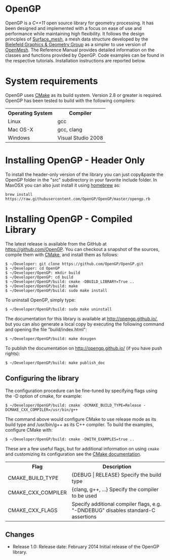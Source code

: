 # OpenGP
OpenGP is a *C++11* open source library for geometry processing. It has been designed and implemented with a focus on ease of use and performance while maintaining high flexibility. It follows the design principles of <a href="https://opensource.cit-ec.de/projects/surface_mesh">Surface_mesh</a>, a mesh data structure developed by the <a href="http://graphics.uni-bielefeld.de/">Bielefeld Graphics & Geometry Group</a> as a simpler to use version of <a href="http://www.openmesh.org/">OpenMesh</a>. The Reference Manual provides detailed information on the classes and functions provided by OpenGP. Code examples can be found in the respective tutorials. Installation instructions are reported below.

# System requirements
OpenGP uses <a href="http://www.cmake.org">CMake</a> as its build system. Version 2.8 or greater is required. OpenGP has been tested to build with the following compilers:

<table>
  <tr><th> Operating System </th> <th> Compiler </th></tr>
  <tr><td> Linux </td> <td> gcc </td> </tr>
  <tr><td> Mac OS-X </td> <td> gcc, clang </td> </tr>
  <tr><td> Windows </td> <td> Visual Studio 2008 </td> </tr>
</table>

# Installing OpenGP - Header Only
To install the header-only version of the library you can just copy&paste the OpenGP folder in the "src" subdirectory in your favorite include folder. In MaxOSX you can also just install it using <a href="http://brew.sh/">homebrew</a> as:

    brew install https://raw.githubusercontent.com/OpenGP/OpenGP/master/opengp.rb

# Installing OpenGP - Compiled Library 
The latest release is available from the GitHub at https://github.com/OpenGP. You can checkout a snapshot of the sources, compile them with <a href="http://www.cmake.org/">CMake</a>, and install them as follows:

	$ ~/Developer: git clone https://github.com/OpenGP/OpenGP.git
	$ ~/Developer: cd OpenGP
	$ ~/Developer/OpenGP: mkdir build
    $ ~/Developer/OpenGP: cd build
	$ ~/Developer/OpenGP/build: cmake -DBUILD_LIBRARY=True .. 
	$ ~/Developer/OpenGP/build: make
	$ ~/Developer/OpenGP/build: sudo make install

To uninstall OpenGP, simply type: 

	$ ~/Developer/OpenGP/build: sudo make uninstall

The documentation for this library is available at <a href="http://opengp.github.io/">http://opengp.github.io/</a>, but you can also generate a local copy by executing the following command and opening the file "build/index.html":

	$ ~/Developer/OpenGP/build: make doxygen

To publish the documentation on <a href="http://opengp.github.io/">http://opengp.github.io/</a> (if you have push rights):

	$ ~/Developer/OpenGP/build: make publish_doc

## Configuring the library

The configuration procedure can be fine-tuned by specifying flags using the -D option of cmake, for example:

	$ ~/Developer/OpenGP/build: cmake -DCMAKE_BUILD_TYPE=Release -DCMAKE_CXX_COMPILER=/usr/bin/g++

The command above would configure CMake to use release mode as its build type and /usr/bin/g++ as its C++ compiler. To build the examples, configure CMake with:

	$ ~/Developer/OpenGP/build: cmake -DWITH_EXAMPLES=true ..

These are a few useful flags, but for additional information on using <code>cmake</code> and
customizing its configuration see the <a href="http://cmake.org/cmake/help/documentation.html">CMake
documentation</a>.

<table>
<tr><th>Flag</th><th>Description</th></tr>
<tr>
  <td>CMAKE_BUILD_TYPE</td>
  <td>{DEBUG | RELEASE} Specify the build type</td>
</tr>
<tr>
  <td>CMAKE_CXX_COMPILER</td>
  <td>{clang, g++, ...} Specify the compiler to be used</td>
</tr>
<tr>
  <td>CMAKE_CXX_FLAGS</td>
  <td>Specify additional compiler flags, e.g. "-DNDEBUG" disables standard-C assertions</td>
</tr>
</table>

## Changes
* Release 1.0:
Release date: February 2014
Initial release of the OpenGP library.
